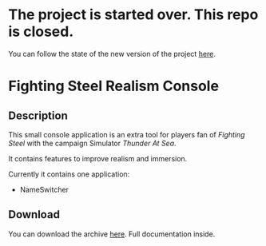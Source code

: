 # The project is started over. This repo is closed.
You can follow the state of the new version of the project [here](https://github.com/ecourtial/Fighting-Steel-Dynamic-Campaign-Manager).

# Fighting Steel Realism Console 

## Description
This small console application is an extra tool for players fan
of _Fighting Steel_ with the campaign Simulator _Thunder At Sea_.

It contains features to improve realism and immersion.

Currently it contains one application:
* NameSwitcher

## Download
You can download the archive [here](http://www.dynamic-mess.com/Media/FSRC_v10.zip). Full documentation inside.
